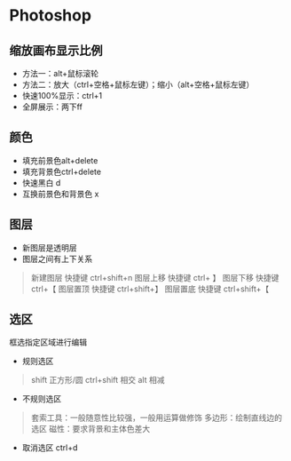 # Photoshop
## 缩放画布显示比例
* 方法一：alt+鼠标滚轮
* 方法二：放大（ctrl+空格+鼠标左键）；缩小（alt+空格+鼠标左键）
* 快速100%显示：ctrl+1
* 全屏展示：两下ff

## 颜色
* 填充前景色alt+delete
* 填充背景色ctrl+delete
* 快速黑白 d
* 互换前景色和背景色 x

## 图层
* 新图层是透明层
* 图层之间有上下关系
> 新建图层 快捷键 ctrl+shift+n 
 图层上移 快捷键 ctrl+ 】
 图层下移 快捷键 ctrl+【
 图层置顶 快捷键 ctrl+shift+】
 图层置底 快捷键 ctrl+shift+【
## 选区
框选指定区域进行编辑

* 规则选区 
> shift 正方形/圆
  ctrl+shift 相交
  alt 相减

* 不规则选区 
> 套索工具：一般随意性比较强，一般用运算做修饰
多边形：绘制直线边的选区
磁性：要求背景和主体色差大

 * 取消选区 ctrl+d



